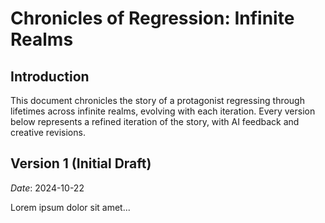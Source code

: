 # Chronicles of Regression: Infinite Realms

## Introduction
This document chronicles the story of a protagonist regressing through lifetimes across infinite realms, evolving with each iteration. Every version below represents a refined iteration of the story, with AI feedback and creative revisions.

## Version 1 (Initial Draft)
_Date_: 2024-10-22

Lorem ipsum dolor sit amet...